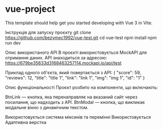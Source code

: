# vue-project
This template should help get you started developing with Vue 3 in Vite.

Інструкція для запуску проєкту
git clone https://github.com/bezymec1992/vue-test.git
cd vue-test
npm install
npm run dev

Опис використаного API
В проєкті використовується MockAPI для отримання даних. API знаходиться за адресою:
https://679be35633d3168463257114.mockapi.io/api/test

Приклад одного об'єкта, який повертається з API:
{
  "score": 59,
  "reviews": 12,
  "title": "title 1",
  "link": "link 1",
  "img": "img 1",
  "id": "1"
}

Опис функціональності
Проєкт розбито на компоненти, що включають:

BtnLink — кнопка, яка перенаправляє на вказаний сайт через посилання, що надходить з API.
BtnModal — кнопка, що викликає модальне вікно з динамічним текстом.

Використовується система міксинів та перемінні
Використовується Адаптивна верстка
